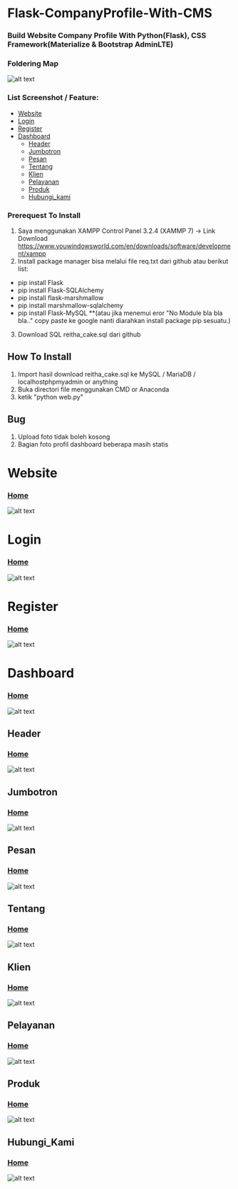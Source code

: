 # Flask-CompanyProfile-With-CMS
### Build Website Company Profile With Python(Flask), CSS Framework(Materialize & Bootstrap AdminLTE)

### Foldering Map
![alt text](https://raw.githubusercontent.com/fauziafifnevandi/Simple-Image-Part-Cutter/master/ss%20web/waw.png)
            
### List Screenshot / Feature:
* [Website](#website)
* [Login](#login)
* [Register](#register)
* [Dashboard](#dashboard)
  * [Header](#header)
  * [Jumbotron](#jumbotron)
  * [Pesan](#pesan)
  * [Tentang](#tentang)
  * [Klien](#klien)
  * [Pelayanan](#pelayanan)
  * [Produk](#produk)
  * [Hubungi_kami](#hubungi_kami)
 
### Prerequest To Install
1. Saya menggunakan XAMPP Control Panel 3.2.4 (XAMMP 7) -> Link Download https://www.youwindowsworld.com/en/downloads/software/development/xampp
2. Install package manager bisa melalui file req.txt dari github atau berikut list:
* pip install Flask
* pip install Flask-SQLAlchemy
* pip install flask-marshmallow
* pip install marshmallow-sqlalchemy
* pip install Flask-MySQL
**(atau jika menemui eror "No Module bla bla bla.." copy paste ke google nanti diarahkan install package pip sesuatu.)

3. Download SQL reitha_cake.sql dari github

## How To Install
1. Import hasil download reitha_cake.sql ke MySQL / MariaDB / localhostphpmyadmin or anything
2. Buka directori file menggunakan CMD or Anaconda
3. ketik "python web.py"

## Bug
1. Upload foto tidak boleh kosong
2. Bagian foto profil dashboard beberapa masih statis


# Website
### [Home](#Flask-CompanyProfile-With-CMS)
![alt text](https://raw.githubusercontent.com/fauziafifnevandi/Simple-Image-Part-Cutter/master/ss%20web/home.jpg)

# Login
### [Home](#Flask-CompanyProfile-With-CMS)
![alt text](https://raw.githubusercontent.com/fauziafifnevandi/Simple-Image-Part-Cutter/master/ss%20web/login.png)

# Register
### [Home](#Flask-CompanyProfile-With-CMS)
![alt text](https://raw.githubusercontent.com/fauziafifnevandi/Flask-CompanyProfile-With-CMS/main/screenshoot/register.png)

# Dashboard
### [Home](#Flask-CompanyProfile-With-CMS)
![alt text](https://raw.githubusercontent.com/fauziafifnevandi/Flask-CompanyProfile-With-CMS/main/screenshoot/dashboard.png)

## Header
### [Home](#Flask-CompanyProfile-With-CMS)
![alt text](https://raw.githubusercontent.com/fauziafifnevandi/Flask-CompanyProfile-With-CMS/main/screenshoot/dashboard.png)

## Jumbotron
### [Home](#Flask-CompanyProfile-With-CMS)
![alt text](https://raw.githubusercontent.com/fauziafifnevandi/Simple-Image-Part-Cutter/master/ss%20web/jumbotron.png)

## Pesan
### [Home](#Flask-CompanyProfile-With-CMS)
![alt text](https://raw.githubusercontent.com/fauziafifnevandi/Simple-Image-Part-Cutter/master/ss%20web/pesan.png)

## Tentang
### [Home](#Flask-CompanyProfile-With-CMS)
![alt text](https://raw.githubusercontent.com/fauziafifnevandi/Simple-Image-Part-Cutter/master/ss%20web/tentang.png)

## Klien
### [Home](#Flask-CompanyProfile-With-CMS)
![alt text](https://raw.githubusercontent.com/fauziafifnevandi/Simple-Image-Part-Cutter/master/ss%20web/klien.png)

## Pelayanan
### [Home](#Flask-CompanyProfile-With-CMS)
![alt text](https://raw.githubusercontent.com/fauziafifnevandi/Simple-Image-Part-Cutter/master/ss%20web/pelayanan.png)

## Produk
### [Home](#Flask-CompanyProfile-With-CMS)
![alt text](https://raw.githubusercontent.com/fauziafifnevandi/Simple-Image-Part-Cutter/master/ss%20web/dashboard_produk.png)

## Hubungi_Kami
### [Home](#Flask-CompanyProfile-With-CMS)
![alt text](https://raw.githubusercontent.com/fauziafifnevandi/Simple-Image-Part-Cutter/master/ss%20web/dashboard_hubungikami.png)
